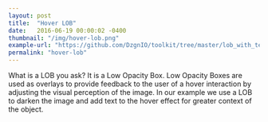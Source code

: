 ```yaml
---
layout: post
title:  "Hover LOB"
date:   2016-06-19 00:00:02 -0400
thumbnail: "/img/hover-lob.png"
example-url: "https://github.com/DzgnIO/toolkit/tree/master/lob_with_text_on_hover"
permalink: "hover-lob"
---
```


What is a LOB you ask? It is a Low Opacity Box.  Low Opacity Boxes are used as overlays to provide feedback to the user of a hover interaction by adjusting the visual perception of the image. In our example we use a LOB to darken the image and add text to the hover effect for greater context of the object.